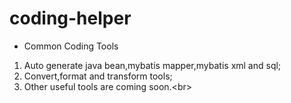 # coding-helper
* Common Coding Tools       
1. Auto generate java bean,mybatis mapper,mybatis xml and sql;
2. Convert,format and transform tools;
3. Other useful tools are coming soon.&lt;br>
